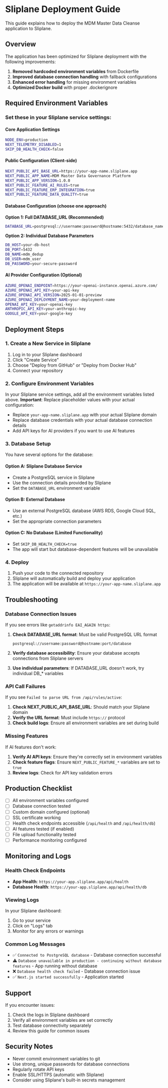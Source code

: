 # Sliplane Deployment Guide

This guide explains how to deploy the MDM Master Data Cleanse application to Sliplane.

## Overview

The application has been optimized for Sliplane deployment with the following improvements:

1. **Removed hardcoded environment variables** from Dockerfile
2. **Improved database connection handling** with fallback configurations
3. **Enhanced error handling** for missing environment variables
4. **Optimized Docker build** with proper .dockerignore

## Required Environment Variables

### Set these in your Sliplane service settings:

#### Core Application Settings
```bash
NODE_ENV=production
NEXT_TELEMETRY_DISABLED=1
SKIP_DB_HEALTH_CHECK=false
```

#### Public Configuration (Client-side)
```bash
NEXT_PUBLIC_API_BASE_URL=https://your-app-name.sliplane.app
NEXT_PUBLIC_APP_NAME=MDM Master Data Governance Platform
NEXT_PUBLIC_APP_VERSION=1.0.0
NEXT_PUBLIC_FEATURE_AI_RULES=true
NEXT_PUBLIC_FEATURE_ERP_INTEGRATION=true
NEXT_PUBLIC_FEATURE_DATA_QUALITY=true
```

#### Database Configuration (choose one approach)

**Option 1: Full DATABASE_URL (Recommended)**
```bash
DATABASE_URL=postgresql://username:password@hostname:5432/database_name
```

**Option 2: Individual Database Parameters**
```bash
DB_HOST=your-db-host
DB_PORT=5432
DB_NAME=mdm_dedup
DB_USER=mdm_user
DB_PASSWORD=your-secure-password
```

#### AI Provider Configuration (Optional)
```bash
AZURE_OPENAI_ENDPOINT=https://your-openai-instance.openai.azure.com/
AZURE_OPENAI_API_KEY=your-api-key
AZURE_OPENAI_API_VERSION=2025-01-01-preview
AZURE_OPENAI_DEPLOYMENT_NAME=your-deployment-name
OPENAI_API_KEY=your-openai-key
ANTHROPIC_API_KEY=your-anthropic-key
GOOGLE_API_KEY=your-google-key
```

## Deployment Steps

### 1. Create a New Service in Sliplane

1. Log in to your Sliplane dashboard
2. Click "Create Service"
3. Choose "Deploy from GitHub" or "Deploy from Docker Hub"
4. Connect your repository

### 2. Configure Environment Variables

In your Sliplane service settings, add all the environment variables listed above. **Important**: Replace placeholder values with your actual configuration:

- Replace `your-app-name.sliplane.app` with your actual Sliplane domain
- Replace database credentials with your actual database connection details
- Add API keys for AI providers if you want to use AI features

### 3. Database Setup

You have several options for the database:

#### Option A: Sliplane Database Service
- Create a PostgreSQL service in Sliplane
- Use the connection details provided by Sliplane
- Set the `DATABASE_URL` environment variable

#### Option B: External Database
- Use an external PostgreSQL database (AWS RDS, Google Cloud SQL, etc.)
- Set the appropriate connection parameters

#### Option C: No Database (Limited Functionality)
- Set `SKIP_DB_HEALTH_CHECK=true`
- The app will start but database-dependent features will be unavailable

### 4. Deploy

1. Push your code to the connected repository
2. Sliplane will automatically build and deploy your application
3. The application will be available at `https://your-app-name.sliplane.app`

## Troubleshooting

### Database Connection Issues

If you see errors like `getaddrinfo EAI_AGAIN https`:

1. **Check DATABASE_URL format**: Must be valid PostgreSQL URL format
   ```
   postgresql://username:password@hostname:port/database
   ```

2. **Verify database accessibility**: Ensure your database accepts connections from Sliplane servers

3. **Use individual parameters**: If DATABASE_URL doesn't work, try individual DB_* variables

### API Call Failures

If you see `Failed to parse URL from /api/rules/active`:

1. **Check NEXT_PUBLIC_API_BASE_URL**: Should match your Sliplane domain
2. **Verify the URL format**: Must include `https://` protocol
3. **Check build logs**: Ensure all environment variables are set during build

### Missing Features

If AI features don't work:

1. **Verify AI API keys**: Ensure they're correctly set in environment variables
2. **Check feature flags**: Ensure `NEXT_PUBLIC_FEATURE_*` variables are set to `true`
3. **Review logs**: Check for API key validation errors

## Production Checklist

- [ ] All environment variables configured
- [ ] Database connection tested
- [ ] Custom domain configured (optional)
- [ ] SSL certificate working
- [ ] Health check endpoints accessible (`/api/health` and `/api/health/db`)
- [ ] AI features tested (if enabled)
- [ ] File upload functionality tested
- [ ] Performance monitoring configured

## Monitoring and Logs

### Health Check Endpoints

- **App Health**: `https://your-app.sliplane.app/api/health`
- **Database Health**: `https://your-app.sliplane.app/api/health/db`

### Viewing Logs

In your Sliplane dashboard:
1. Go to your service
2. Click on "Logs" tab
3. Monitor for any errors or warnings

### Common Log Messages

- ✅ `Connected to PostgreSQL database` - Database connection successful
- ⚠️ `Database unavailable in production - continuing without database features` - App running without database
- ❌ `Database health check failed` - Database connection issue
- ✅ `Next.js started successfully` - Application started

## Support

If you encounter issues:

1. Check the logs in Sliplane dashboard
2. Verify all environment variables are set correctly
3. Test database connectivity separately
4. Review this guide for common issues

## Security Notes

- Never commit environment variables to git
- Use strong, unique passwords for database connections
- Regularly rotate API keys
- Enable SSL/HTTPS (automatic with Sliplane)
- Consider using Sliplane's built-in secrets management 